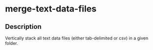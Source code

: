 # merge-text-data-files

## Description
Vertically stack all text data files (either tab-delimited or csv) in a given folder.
